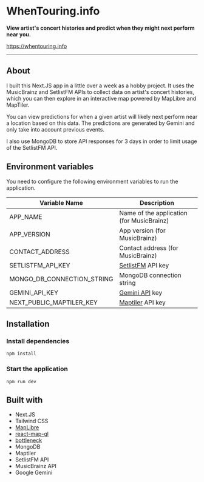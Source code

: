 # **WhenTouring.info**

**View artist's concert histories and predict when they might next perform near you.**

https://whentouring.info

---

## About

I built this Next.JS app in a little over a week as a hobby project. It uses the MusicBrainz and SetlistFM APIs to collect data on artist's concert histories, which you can then explore in an interactive map powered by MapLibre and MapTiler.

You can view predictions for when a given artist will likely next perform near a location based on this data. The predictions are generated by Gemini and only take into account previous events.

I also use MongoDB to store API responses for 3 days in order to limit usage of the SetlistFM API.

## Environment variables

You need to configure the following environment variables to run the application.

| Variable Name              | Description                                          |
| -------------------------- | ---------------------------------------------------- |
| APP_NAME                   | Name of the application (for MusicBrainz)            |
| APP_VERSION                | App version (for MusicBrainz)                        |
| CONTACT_ADDRESS            | Contact address (for MusicBrainz)                    |
| SETLISTFM_API_KEY          | [SetlistFM](https://www.setlist.fm/) API key         |
| MONGO_DB_CONNECTION_STRING | MongoDB connection string                            |
| GEMINI_API_KEY             | [Gemini API](https://aistudio.google.com/apikey) key |
| NEXT_PUBLIC_MAPTILER_KEY   | [Maptiler](https://www.maptiler.com/) API key        |

## Installation

### Install dependencies

`npm install`

### Start the application

`npm run dev`

## Built with

- Next.JS
- Tailwind CSS
- [MapLibre](https://maplibre.org/maplibre-gl-js/docs/)
- [react-map-gl](https://visgl.github.io/react-map-gl/)
- [bottleneck](https://www.npmjs.com/package/bottleneck)
- MongoDB
- Maptiler
- SetlistFM API
- MusicBrainz API
- Google Gemini
